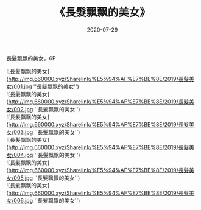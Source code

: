 ﻿---
layout: post
title:  《長髮飘飘的美女》
date:   2020-07-29
img: http://img.660000.xyz/Sharelink/%E5%94%AF%E7%BE%8E/2019/長髮美女/000.jpg
categories: [美女, 清纯, 唯美]
---

長髮飘飘的美女，6P

![長髮飘飘的美女](http://img.660000.xyz/Sharelink/%E5%94%AF%E7%BE%8E/2019/長髮美女/001.jpg ''長髮飘飘的美女'') <br>
![長髮飘飘的美女](http://img.660000.xyz/Sharelink/%E5%94%AF%E7%BE%8E/2019/長髮美女/002.jpg ''長髮飘飘的美女'') <br>
![長髮飘飘的美女](http://img.660000.xyz/Sharelink/%E5%94%AF%E7%BE%8E/2019/長髮美女/003.jpg ''長髮飘飘的美女'') <br>
![長髮飘飘的美女](http://img.660000.xyz/Sharelink/%E5%94%AF%E7%BE%8E/2019/長髮美女/004.jpg ''長髮飘飘的美女'') <br>
![長髮飘飘的美女](http://img.660000.xyz/Sharelink/%E5%94%AF%E7%BE%8E/2019/長髮美女/005.jpg ''長髮飘飘的美女'') <br>
![長髮飘飘的美女](http://img.660000.xyz/Sharelink/%E5%94%AF%E7%BE%8E/2019/長髮美女/006.jpg ''長髮飘飘的美女'') <br>
